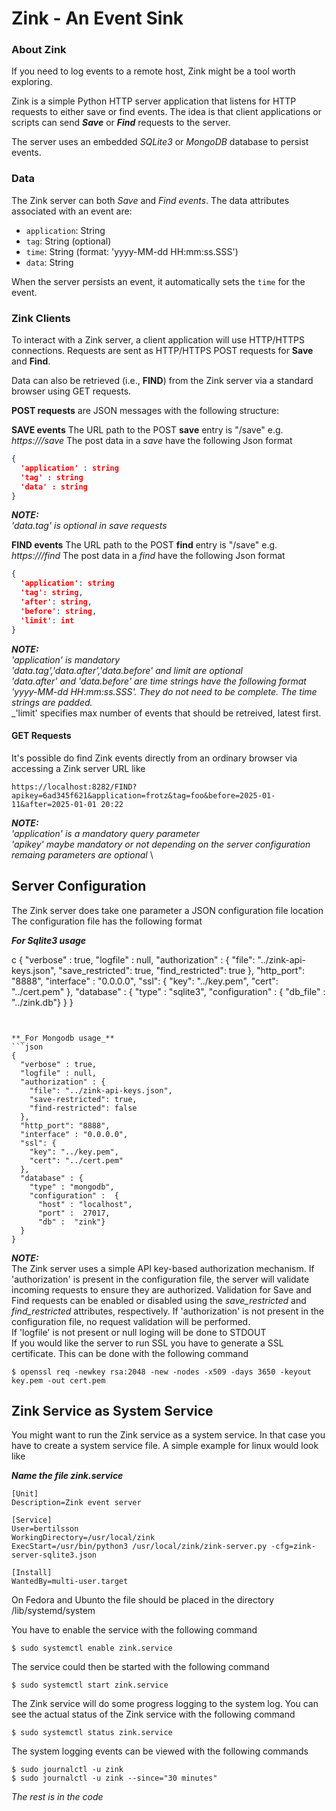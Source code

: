 # Zink - An Event Sink

### About Zink

If you need to log events to a remote host, Zink might be a tool worth exploring.

Zink is a simple Python HTTP server application that listens for HTTP requests to either save or find events. The idea is that client applications or scripts can send **_Save_** or **_Find_** requests to the server.

The server uses an embedded _SQLite3_ or _MongoDB_ database to persist events.

### Data

The Zink server can both _Save_ and _Find_ _events_. The data attributes associated with an event are:

- `application`: String
- `tag`: String (optional)
- `time`: String (format: 'yyyy-MM-dd HH:mm:ss.SSS')
- `data`: String

When the server persists an event, it automatically sets the `time` for the event.

### Zink Clients

To interact with a Zink server, a client application will use HTTP/HTTPS connections. Requests are sent as HTTP/HTTPS POST requests for **Save** and **Find**.

Data can also be retrieved (i.e., **FIND**) from the Zink server via a standard browser using GET requests.

**POST requests** are JSON messages with the following structure:



**SAVE events** 
The URL path to the POST **save** entry is "/save" e.g. _https://<host>/save_
The post data in a _save_ have the following Json format
```json
{
  'application' : string
  'tag' : string
  'data' : string
}
```

**_NOTE:_** \
    _'data.tag' is optional in save requests_

**FIND events**
The URL path to the POST **find** entry is "/save" e.g. _https://<host>/find_
The post data in a _find_ have the following Json format
```json
{
  'application': string
  'tag': string,
  'after': string,
  'before': string,
  'limit': int
}
```
**_NOTE:_** \
_'application' is mandatory_\
_'data.tag','data.after','data.before' and limit are optional_\
_'data.after' and 'data.before' are time strings have the following format 'yyyy-MM-dd HH:mm:ss.SSS'. They do not need to be complete. The time strings are padded._\
_'limit' specifies max number of events that should be retreived, latest first.


#### GET Requests
It's possible do find Zink events directly from an ordinary browser via accessing a Zink server URL like
```
https://localhost:8282/FIND?apikey=6ad345f621&application=frotz&tag=foo&before=2025-01-11&after=2025-01-01 20:22
```
**_NOTE:_** \
_'application' is a mandatory query parameter_ \
_'apikey' maybe mandatory or not depending on the server configuration_ \
_remaing parameters are optional_ \


## Server Configuration

The Zink server does take one parameter a JSON configuration file location
The configuration file has the following format

**_For Sqlite3 usage_**

c
{
    "verbose" : true,
    "logfile" : null,
    "authorization" : {
        "file": "../zink-api-keys.json",
        "save_restricted": true,
        "find_restricted": true
    },
   "http_port": "8888",
   "interface" : "0.0.0.0",
   "ssl": {
      "key": "../key.pem",
      "cert": "../cert.pem"
   },
  "database" : {
      "type" : "sqlite3",
      "configuration" :  {
        "db_file" : "../zink.db"}
  }
}
```


**_For Mongodb usage_**
```json
{
  "verbose" : true,
  "logfile" : null,
  "authorization" : {
    "file": "../zink-api-keys.json",
    "save-restricted": true,
    "find-restricted": false
  },
  "http_port": "8888",
  "interface" : "0.0.0.0",
  "ssl": {
    "key": "../key.pem",
    "cert": "../cert.pem"
  },
  "database" : {
    "type" : "mongodb",
    "configuration" :  {
      "host" : "localhost",
      "port" :  27017,
      "db" :  "zink"}
  }
}
```


**_NOTE:_**\
The Zink server uses a simple API key-based authorization mechanism. If 'authorization' is present in the configuration file, the server will validate incoming requests to ensure they are authorized.
Validation for Save and Find requests can be enabled or disabled using the _save_restricted_ and _find_restricted_ attributes, respectively.
If 'authorization' is not present in the configuration file, no request validation will be performed.\
If 'logfile' is not present or null loging will be done to STDOUT\
If you would like the server to run SSL you have to generate a SSL certificate. This can be done with the following command
```
$ openssl req -newkey rsa:2048 -new -nodes -x509 -days 3650 -keyout key.pem -out cert.pem
```

 ## Zink Service as System Service

You might want to run the Zink service as a system service. In that case you have to create a system service file.
A simple example for linux would look like

**_Name the file zink.service_**
```
[Unit]
Description=Zink event server

[Service]
User=bertilsson
WorkingDirectory=/usr/local/zink
ExecStart=/usr/bin/python3 /usr/local/zink/zink-server.py -cfg=zink-server-sqlite3.json

[Install]
WantedBy=multi-user.target
```

On Fedora and Ubunto the file should be placed in the directory 
/lib/systemd/system

You have to enable the service with the following command
```
$ sudo systemctl enable zink.service
```

The service could then be started with the following command 
```
$ sudo systemctl start zink.service
```

The Zink service will do some progress logging to the system log.
You can see the actual status of the Zink service with the following command
```
$ sudo systemctl status zink.service
```

The system logging events can be viewed with the following commands
```
$ sudo journalctl -u zink
$ sudo journalctl -u zink --since="30 minutes"
```

_The rest is in the code_






